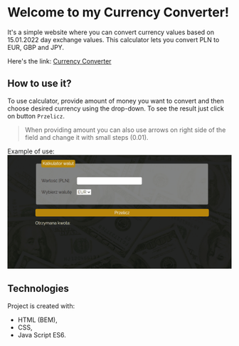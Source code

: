 # Welcome to my Currency Converter!
It's a simple website where you can convert currency values based on 15.01.2022 day exchange values. This calculator lets you convert PLN to EUR, GBP and JPY.

Here's the link: [Currency Converter](https://weronikabrozek.github.io/currency_converter/)

## How to use it?
To use calculator, provide amount of money you want to convert and then choose desired currency using the drop-down. To see the result just click on button ```Przelicz```. 
> When providing amount you can also use arrows on right side of the field and change it with small steps (0.01).


Example of use:
![gif](images/record.gif)

## Technologies
Project is created with:
* HTML (BEM),
* CSS,
* Java Script ES6.

